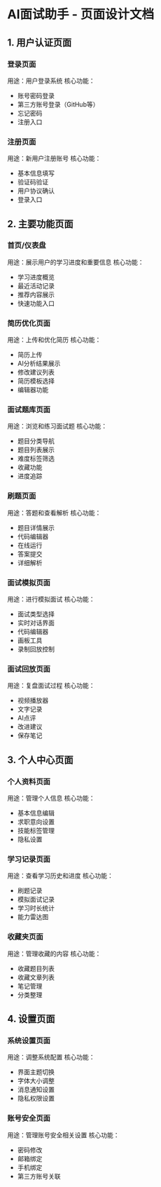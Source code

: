 # AI面试助手 - 页面设计文档

## 1. 用户认证页面

### 登录页面
用途：用户登录系统
核心功能：
- 账号密码登录
- 第三方账号登录（GitHub等）
- 忘记密码
- 注册入口

### 注册页面
用途：新用户注册账号
核心功能：
- 基本信息填写
- 验证码验证
- 用户协议确认
- 登录入口

## 2. 主要功能页面

### 首页/仪表盘
用途：展示用户的学习进度和重要信息
核心功能：
- 学习进度概览
- 最近活动记录
- 推荐内容展示
- 快速功能入口

### 简历优化页面
用途：上传和优化简历
核心功能：
- 简历上传
- AI分析结果展示
- 修改建议列表
- 简历模板选择
- 编辑器功能

### 面试题库页面
用途：浏览和练习面试题
核心功能：
- 题目分类导航
- 题目列表展示
- 难度标签筛选
- 收藏功能
- 进度追踪

### 刷题页面
用途：答题和查看解析
核心功能：
- 题目详情展示
- 代码编辑器
- 在线运行
- 答案提交
- 详细解析

### 面试模拟页面
用途：进行模拟面试
核心功能：
- 面试类型选择
- 实时对话界面
- 代码编辑器
- 画板工具
- 录制回放控制

### 面试回放页面
用途：复盘面试过程
核心功能：
- 视频播放器
- 文字记录
- AI点评
- 改进建议
- 保存笔记

## 3. 个人中心页面

### 个人资料页面
用途：管理个人信息
核心功能：
- 基本信息编辑
- 求职意向设置
- 技能标签管理
- 隐私设置

### 学习记录页面
用途：查看学习历史和进度
核心功能：
- 刷题记录
- 模拟面试记录
- 学习时长统计
- 能力雷达图

### 收藏夹页面
用途：管理收藏的内容
核心功能：
- 收藏题目列表
- 收藏文章列表
- 笔记管理
- 分类整理

## 4. 设置页面

### 系统设置页面
用途：调整系统配置
核心功能：
- 界面主题切换
- 字体大小调整
- 消息通知设置
- 隐私权限设置

### 账号安全页面
用途：管理账号安全相关设置
核心功能：
- 密码修改
- 邮箱绑定
- 手机绑定
- 第三方账号关联 